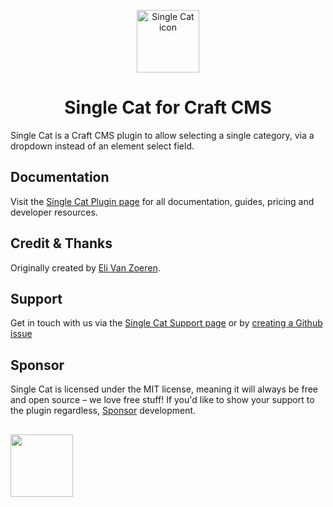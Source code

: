 <p align="center"><img src="https://verbb.imgix.net/plugins/single-cat/single-cat-icon.svg" width="100" height="100" alt="Single Cat icon"></p>
<h1 align="center">Single Cat for Craft CMS</h1>

Single Cat is a Craft CMS plugin to allow selecting a single category, via a dropdown instead of an element select field.

## Documentation
Visit the [Single Cat Plugin page](https://verbb.io/craft-plugins/single-cat) for all documentation, guides, pricing and developer resources.

## Credit & Thanks
Originally created by [Eli Van Zoeren](https://elivz.com).

## Support
Get in touch with us via the [Single Cat Support page](https://verbb.io/craft-plugins/single-cat/support) or by [creating a Github issue](https://github.com/verbb/single-cat/issues)

## Sponsor
Single Cat is licensed under the MIT license, meaning it will always be free and open source – we love free stuff! If you'd like to show your support to the plugin regardless, [Sponsor](https://github.com/sponsors/verbb) development.

<h2></h2>

<a href="https://verbb.io" target="_blank">
    <img width="100" src="https://verbb.io/assets/img/verbb-pill.svg">
</a>
